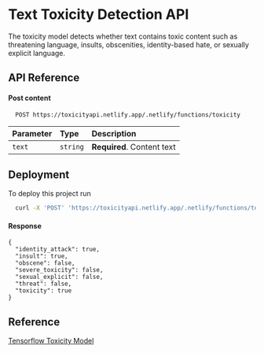 
# Text Toxicity Detection API

The toxicity model detects whether text contains toxic content such as threatening language, insults, obscenities, identity-based hate, or sexually explicit language.


## API Reference

#### Post content

```http
  POST https://toxicityapi.netlify.app/.netlify/functions/toxicity
```

| Parameter | Type     | Description                |
| :-------- | :------- | :------------------------- |
| `text` | `string` | **Required**. Content text |



## Deployment

To deploy this project run

```bash
  curl -X 'POST' 'https://toxicityapi.netlify.app/.netlify/functions/toxicity' -H 'Content-Type: application/json' -d '{"text": "I hate you"}'

```

#### Response
```
{
  "identity_attack": true,
  "insult": true,
  "obscene": false,
  "severe_toxicity": false,
  "sexual_explicit": false,
  "threat": false,
  "toxicity": true
}
```
## Reference

[Tensorflow Toxicity Model](https://github.com/tensorflow/tfjs-models/tree/master/toxicity)

